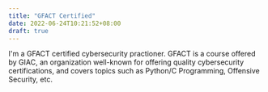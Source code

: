 ```yaml
---
title: "GFACT Certified"
date: 2022-06-24T10:21:52+08:00
draft: true
---
```


I'm a GFACT certified cybersecurity practioner. GFACT is a course offered by GIAC, an organization well-known for offering quality cybersecurity certifications, and covers topics such as Python/C Programming, Offensive Security, etc.